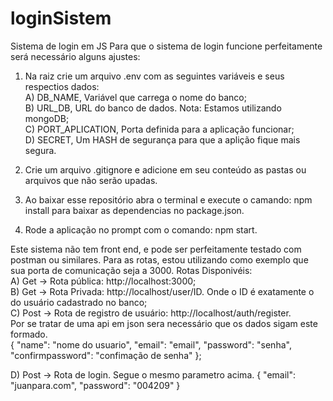 # loginSistem
 Sistema de login em JS
 Para que o sistema de login funcione perfeitamente será necessário alguns ajustes:
 1) Na raiz crie um arquivo .env com as seguintes variáveis e seus respectios dados:<br>
    A) DB_NAME, Variável que carrega o nome do banco;<br>
    B) URL_DB, URL do banco de dados. Nota: Estamos utilizando mongoDB;<br>
    C) PORT_APLICATION, Porta definida para a aplicação funcionar;<br>
    D) SECRET, Um HASH de segurança para que a aplição fique mais segura.<br>

 2) Crie um arquivo .gitignore e adicione em seu conteúdo as pastas ou arquivos que não serão upadas.
 3) Ao baixar esse repositório abra o terminal e execute o camando: npm install para baixar as dependencias no package.json.
 4) Rode a aplicação no prompt com o comando: npm start.

Este sistema não tem front end, e pode ser perfeitamente testado com postman ou similares.
Para as rotas, estou utilizando como exemplo que sua porta de comunicação seja a 3000.
 Rotas Disponivéis:<br>
  A) Get -> Rota pública: http://localhost:3000;<br>
  B) Get -> Rota Privada: http://localhost/user/ID. Onde o ID é exatamente o do usuário cadastrado no banco;<br>
  C) Post -> Rota de registro de usuário: http://localhost/auth/register. <br>
     Por se tratar de uma api em json sera necessário que os dados sigam este formado.<br>
     {
       "name": "nome do usuario",
       "email": "email",
       "password": "senha",
       "confirmpassword": "confimação de senha"
    };

 D) Post -> Rota de login.
    Segue o mesmo parametro acima.
     {
      "email": "juanpara.com",
      "password": "004209"
     }
    
    
